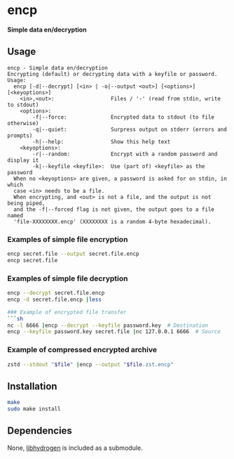 # encp
**Simple data en/decryption**

## Usage
```
encp - Simple data en/decryption
Encrypting (default) or decrypting data with a keyfile or password.
Usage:
  encp [-d|--decrypt] [<in> | -o|--output <out>] [<options>] [<keyoptions>]
    <in>,<out>:                  Files / '-' (read from stdin, write to stdout)
    <options>:
        -f|--force:              Encrypted data to stdout (to file otherwise)
        -q|--quiet:              Surpress output on stderr (errors and prompts)
        -h|--help:               Show this help text
    <keyoptions>:
        -r|--random:             Encrypt with a random password and display it
        -k|--keyfile <keyfile>:  Use (part of) <keyfile> as the password
  When no <keyoptions> are given, a password is asked for on stdin, in which
  case <in> needs to be a file.
  When encrypting, and <out> is not a file, and the output is not being piped,
  and the -f|--forced flag is not given, the output goes to a file named
  'file-XXXXXXXX.encp' (XXXXXXXX is a random 4-byte hexadecimal).
```

### Examples of simple file encryption
```sh
encp secret.file --output secret.file.encp
encp secret.file
```

### Examples of simple file decryption
```sh
encp --decrypt secret.file.encp
encp -d secret.file.encp |less

### Example of encrypted file transfer
```sh
nc -l 6666 |encp --decrypt --keyfile password.key  # Destination
encp --keyfile password.key secret.file |nc 127.0.0.1 6666  # Source
```

### Example of compressed encrypted archive
```sh
zstd --stdout "$file" |encp --output "$file.zst.encp"
```

## Installation
```sh
make
sudo make install
```

## Dependencies
None, [libhydrogen](https://libhydrogen.org) is included as a submodule.
